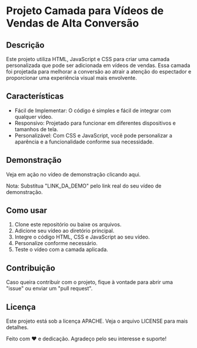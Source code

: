 # Projeto Camada para Vídeos de Vendas de Alta Conversão

## Descrição

Este projeto utiliza HTML, JavaScript e CSS para criar uma camada personalizada que pode ser adicionada em vídeos de vendas. Essa camada foi projetada para melhorar a conversão ao atrair a atenção do espectador e proporcionar uma experiência visual mais envolvente.

## Características

- Fácil de Implementar: O código é simples e fácil de integrar com qualquer vídeo.
- Responsivo: Projetado para funcionar em diferentes dispositivos e tamanhos de tela.
- Personalizável: Com CSS e JavaScript, você pode personalizar a aparência e a funcionalidade conforme sua necessidade.


## Demonstração
Veja em ação no vídeo de demonstração clicando aqui.

Nota: Substitua "LINK_DA_DEMO" pelo link real do seu vídeo de demonstração.

## Como usar

1. Clone este repositório ou baixe os arquivos.
2. Adicione seu vídeo ao diretório principal.
3. Integre o código HTML, CSS e JavaScript ao seu vídeo.
4. Personalize conforme necessário.
5. Teste o vídeo com a camada aplicada.

## Contribuição
Caso queira contribuir com o projeto, fique à vontade para abrir uma "issue" ou enviar um "pull request".

## Licença
Este projeto está sob a licença APACHE. Veja o arquivo LICENSE para mais detalhes.

Feito com ❤️ e dedicação. Agradeço pelo seu interesse e suporte!